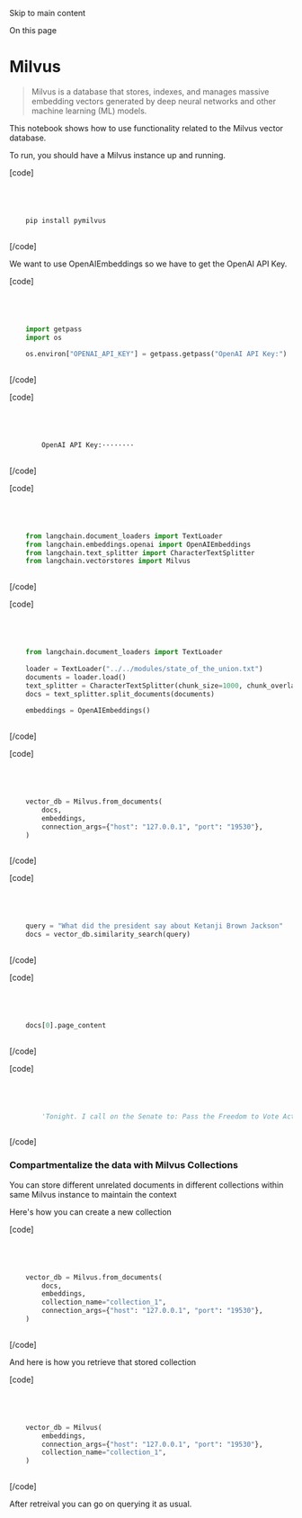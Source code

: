

Skip to main content

On this page

# Milvus

> Milvus is a database that stores, indexes, and manages massive embedding vectors generated by deep neural networks and other machine learning (ML) models.

This notebook shows how to use functionality related to the Milvus vector database.

To run, you should have a Milvus instance up and running.

[code]
```python




    pip install pymilvus  
    


```
[/code]


We want to use OpenAIEmbeddings so we have to get the OpenAI API Key.

[code]
```python




    import getpass  
    import os  
      
    os.environ["OPENAI_API_KEY"] = getpass.getpass("OpenAI API Key:")  
    


```
[/code]


[code]
```python




        OpenAI API Key:········  
    


```
[/code]


[code]
```python




    from langchain.document_loaders import TextLoader  
    from langchain.embeddings.openai import OpenAIEmbeddings  
    from langchain.text_splitter import CharacterTextSplitter  
    from langchain.vectorstores import Milvus  
    


```
[/code]


[code]
```python




    from langchain.document_loaders import TextLoader  
      
    loader = TextLoader("../../modules/state_of_the_union.txt")  
    documents = loader.load()  
    text_splitter = CharacterTextSplitter(chunk_size=1000, chunk_overlap=0)  
    docs = text_splitter.split_documents(documents)  
      
    embeddings = OpenAIEmbeddings()  
    


```
[/code]


[code]
```python




    vector_db = Milvus.from_documents(  
        docs,  
        embeddings,  
        connection_args={"host": "127.0.0.1", "port": "19530"},  
    )  
    


```
[/code]


[code]
```python




    query = "What did the president say about Ketanji Brown Jackson"  
    docs = vector_db.similarity_search(query)  
    


```
[/code]


[code]
```python




    docs[0].page_content  
    


```
[/code]


[code]
```python




        'Tonight. I call on the Senate to: Pass the Freedom to Vote Act. Pass the John Lewis Voting Rights Act. And while you’re at it, pass the Disclose Act so Americans can know who is funding our elections. \n\nTonight, I’d like to honor someone who has dedicated his life to serve this country: Justice Stephen Breyer—an Army veteran, Constitutional scholar, and retiring Justice of the United States Supreme Court. Justice Breyer, thank you for your service. \n\nOne of the most serious constitutional responsibilities a President has is nominating someone to serve on the United States Supreme Court. \n\nAnd I did that 4 days ago, when I nominated Circuit Court of Appeals Judge Ketanji Brown Jackson. One of our nation’s top legal minds, who will continue Justice Breyer’s legacy of excellence.'  
    


```
[/code]


### Compartmentalize the data with Milvus Collections​

You can store different unrelated documents in different collections within same Milvus instance to maintain the context

Here's how you can create a new collection

[code]
```python




    vector_db = Milvus.from_documents(  
        docs,  
        embeddings,  
        collection_name="collection_1",  
        connection_args={"host": "127.0.0.1", "port": "19530"},  
    )  
    


```
[/code]


And here is how you retrieve that stored collection

[code]
```python




    vector_db = Milvus(  
        embeddings,  
        connection_args={"host": "127.0.0.1", "port": "19530"},  
        collection_name="collection_1",  
    )  
    


```
[/code]


After retreival you can go on querying it as usual.

